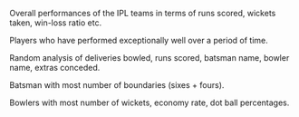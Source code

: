 Overall performances of the IPL teams in terms of runs scored, wickets taken, win-loss ratio etc.

Players who have performed exceptionally well over a period of time.

Random analysis of deliveries bowled, runs scored, batsman name, bowler name, extras conceded.

Batsman with most number of boundaries (sixes + fours).

Bowlers with most number of wickets, economy rate, dot ball percentages.